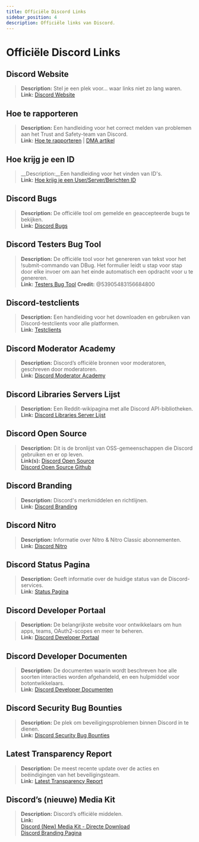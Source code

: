 ```yaml
---
title: Officiële Discord Links
sidebar_position: 4
description: Officiële links van Discord.
---
```


# Officiële Discord Links

## **Discord Website**
> __Description:__ Stel je een plek voor... waar links niet zo lang waren.   <br/>
__Link:__ [Discord Website](https://dis.gd/)

## **Hoe te rapporteren**
> __Description:__ Een handleiding voor het correct melden van problemen aan het Trust and Safety-team van Discord.   <br/>
__Link:__  [Hoe te rapporteren](https://dis.gd/howtoreport) | [DMA artikel](https://discord.com/moderation/360058643194-104:-How-to-Report-Content-to-Discord)

## **Hoe krijg je een ID** 
> __Description:__Een handleiding voor het vinden van ID's.   <br/>
__Link:__  [Hoe krijg je een User/Server/Berichten ID](https://dis.gd/findmyid)

## **Discord Bugs**
> __Description:__ De officiële tool om gemelde en geaccepteerde bugs te bekijken. <br/>
__Link:__ [Discord Bugs](https://bugs.discord.com/)

## **Discord Testers Bug Tool**
> __Description:__ De officiële tool voor het genereren van tekst voor het !submit-commando van DBug. Het formulier leidt u stap voor stap door elke invoer om aan het einde automatisch een opdracht voor u te genereren.   <br/>
__Link:__ [Testers Bug Tool](https://dis.gd/bug-tool)
__Credit:__ @53905483156684800

## **Discord-testclients**
> __Description:__ Een handleiding voor het downloaden en gebruiken van Discord-testclients voor alle platformen.   <br/>
__Link:__ [Testclients](https://support.discord.com/hc/en-us/articles/360035675191-Discord-Testing-Clients)

## **Discord Moderator Academy** 
> __Description:__ Discord’s officiële bronnen voor moderatoren, geschreven door moderatoren.   <br/>
__Link:__ [Discord Moderator Academy](https://dis.gd/moderation)

## **Discord Libraries Servers Lijst**
> __Description:__ Een Reddit-wikipagina met alle Discord API-bibliotheken.   <br/>
__Link:__ [Discord Libraries Server Lijst](https://www.reddit.com/r/discordapp/wiki/developers)

## **Discord Open Source**
> __Description:__ Dit is de bronlijst van OSS-gemeenschappen die Discord gebruiken en er op leven.   <br/>
__Link(s):__
[Discord Open Source](https://discord.com/open-source)   <br/>
[Discord Open Source Github](https://github.com/discord/discord-open-source)

## **Discord Branding**  
> __Description:__ Discord's merkmiddelen en richtlijnen.   <br/>
__Link:__ [Discord Branding](https://discord.com/branding)

## **Discord Nitro**
> __Description:__  Informatie over Nitro & Nitro Classic abonnementen.   <br/>
__Link:__ [Discord Nitro](https://dis.gd/nitro)

## **Discord Status Pagina**
> __Description:__ Geeft informatie over de huidige status van de Discord-services.   <br/>
__Link:__ [Status Pagina](https://dis.gd/status)

## **Discord Developer Portaal**
> __Description:__ De belangrijkste website voor ontwikkelaars om hun apps, teams, OAuth2-scopes en meer te beheren.    <br/>
__Link:__ [Discord Developer Portaal](https://discord.com/developers/)

## **Discord Developer Documenten**
> __Description:__ De documenten waarin wordt beschreven hoe alle soorten interacties worden afgehandeld, en een hulpmiddel voor botontwikkelaars.   <br/>
__Link:__ [Discord Developer Documenten](https://discord.dev/)

## **Discord Security Bug Bounties**
> __Description:__ De plek om beveiligingsproblemen binnen Discord in te dienen.   <br/>
__Link:__ [Discord Security Bug Bounties](https://discord.com/security)

## **Latest Transparency Report** 
> __Description:__ De meest recente update over de acties en beëindigingen van het beveiligingsteam.   <br/>
__Link:__ [Latest Transparency Report](https://discord.com/blog/discord-transparency-report-h1-2021)

## **Discord’s (nieuwe) Media Kit**
> __Description:__ Discord’s officiële middelen.   <br/>
__Link:__ <br/>
[Discord (New) Media Kit - Directe Download](https://www.dropbox.com/sh/nabhhaq7kt59exr/AAB7U3f2pW-Jmvdul0yy7o-ia?dl=1)  <br/>
[Discord Branding Pagina](https://discord.com/branding)

